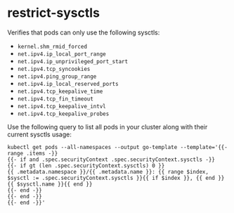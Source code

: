 <!--
SPDX-FileCopyrightText: The vap-collection Authors
SPDX-License-Identifier: Apache-2.0
 -->

# restrict-sysctls

Verifies that pods can only use the following sysctls:

- `kernel.shm_rmid_forced`
- `net.ipv4.ip_local_port_range`
- `net.ipv4.ip_unprivileged_port_start`
- `net.ipv4.tcp_syncookies`
- `net.ipv4.ping_group_range`
- `net.ipv4.ip_local_reserved_ports`
- `net.ipv4.tcp_keepalive_time`
- `net.ipv4.tcp_fin_timeout`
- `net.ipv4.tcp_keepalive_intvl`
- `net.ipv4.tcp_keepalive_probes`

Use the following query to list all pods in your cluster along with their current sysctls usage:

```shell
kubectl get pods --all-namespaces --output go-template --template='{{- range .items -}}
{{- if and .spec.securityContext .spec.securityContext.sysctls -}}
{{- if gt (len .spec.securityContext.sysctls) 0 }}
{{ .metadata.namespace }}/{{ .metadata.name }}: {{ range $index, $sysctl := .spec.securityContext.sysctls }}{{ if $index }}, {{ end }}{{ $sysctl.name }}{{ end }}
{{- end -}}
{{- end -}}
{{- end -}}'
```
